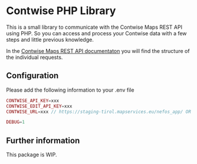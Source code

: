 # Contwise PHP Library

This is a small library to communicate with the Contwise Maps REST API using PHP. So you can access and process your Contwise data with a few steps and little previous knowledge.

In the [Contwise Maps REST API documentaton](https://tirol.mapservices.eu/nefos_app/web/swagger-ui.html#/) you will find the structure of the individual requests.



## Configuration

Please add the following information to your .env file

``` php
CONTWISE_API_KEY=xxx
CONTWISE_EDIT_API_KEY=xxx
CONTWISE_URL=xxx // https://staging-tirol.mapservices.eu/nefos_app/ OR https://tirol.mapservices.eu/nefos_app/

DEBUG=1
```

## Further information
This package is WIP.
